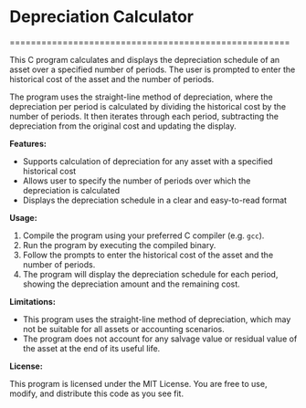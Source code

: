 # Depreciation Calculator
=====================================================

This C program calculates and displays the depreciation schedule of an asset over a specified number of periods. The user is prompted to enter the historical cost of the asset and the number of periods.

The program uses the straight-line method of depreciation, where the depreciation per period is calculated by dividing the historical cost by the number of periods. It then iterates through each period, subtracting the depreciation
from the original cost and updating the display.

**Features:**

* Supports calculation of depreciation for any asset with a specified historical cost
* Allows user to specify the number of periods over which the depreciation is calculated
* Displays the depreciation schedule in a clear and easy-to-read format

**Usage:**

1. Compile the program using your preferred C compiler (e.g. `gcc`).
2. Run the program by executing the compiled binary.
3. Follow the prompts to enter the historical cost of the asset and the number of periods.
4. The program will display the depreciation schedule for each period, showing the depreciation amount and the remaining cost.

**Limitations:**

* This program uses the straight-line method of depreciation, which may not be suitable for all assets or accounting scenarios.
* The program does not account for any salvage value or residual value of the asset at the end of its useful life.

**License:**

This program is licensed under the MIT License. You are free to use, modify, and distribute this code as you see fit.
